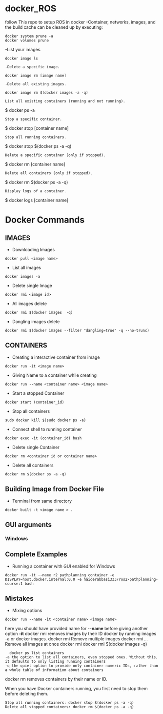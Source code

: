 # docker_ROS
follow This repo to setup ROS in docker
-Container, networks, images, and the build cache can be cleaned up by executing:
```
docker system prune -a
docker volumes prune
```

-List your images.

```docker image ls```

    -Delete a specific image.

```docker image rm [image name]```

    -Delete all existing images.

```docker image rm $(docker images -a -q)```

    List all existing containers (running and not running).

$ docker ps -a

    Stop a specific container.

$ docker stop [container name]

    Stop all running containers.

$ docker stop $(docker ps -a -q)

    Delete a specific container (only if stopped).

$ docker rm [container name]

    Delete all containers (only if stopped).

$ docker rm $(docker ps -a -q)

    Display logs of a container.

$ docker logs [container name]


# Docker Commands


## IMAGES
- Downloading Images
```
docker pull <image name>
```
- List all images
```
docker images -a
```
- Delete single Image
```
docker rmi <image id>
```
- All images delete
```
docker rmi $(docker images  -q)
```
- Dangling images delete
```
docker rmi $(docker images --filter "dangling=true" -q --no-trunc)
```



## CONTAINERS
- Creating a interactive container  from image
```
docker run -it <image name>
```
- Giving Name to a container while creating
```
docker run --name <container name> <image name>
```
- Start a stopped Container
```
docker start (container_id)
```
- Stop all containers
```
sudo docker kill $(sudo docker ps -a)
```
- Connect shell to running container
```
docker exec -it (container_id) bash
```
- Delete single Container
```
docker rm <container id or container name>
```
- Delete all containers
```
docker rm $(docker ps -a -q)
```
## Building Image from Docker File
- Terminal from same directory
```
docker built -t <image name > .
```

## GUI arguments
### Windows

## Complete Examples
- Running a container with GUI enabled for Windows
```
docker run -it --name r2_pathplanning_container -e DISPLAY=host.docker.internal:0.0 -e haiderabbasi333/ros2-pathplanning-course:1 bash

```

## Mistakes
- Mixing options
```
docker run --name -it <container name> <image name>
```
here you should have provided name for **--name** before giving another option **-it**
docker rmi removes images by their ID docker by running 
images -a or docker images.
docker rmi <your-image-id>
  Remove multiple images
 docker rmi <your-image-id> <your-image-id> ...
  Remove all images at once
  docker rmi
  docker rmi $(docker images -q)
  
      docker ps list containers
    -a the option to list all containers, even stopped ones. Without this, it defaults to only listing running containers
    -q the quiet option to provide only container numeric IDs, rather than a whole table of information about containers
  
  
  docker rm removes containers by their name or ID.

When you have Docker containers running, you first need to stop them before deleting them.

    Stop all running containers: docker stop $(docker ps -a -q)
    Delete all stopped containers: docker rm $(docker ps -a -q)

